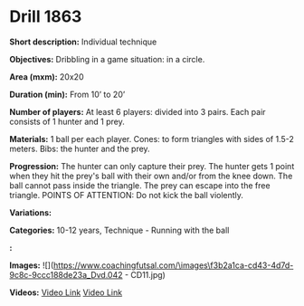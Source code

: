 # Drill 1863

**Short description:**
Individual technique

**Objectives:**
Dribbling in a game situation: in a circle.

**Area (mxm):**
20x20

**Duration (min):**
From 10’ to 20’

**Number of players:**
At least 6 players: divided into 3 pairs. Each pair consists of 1 hunter and 1 prey.

**Materials:**
1 ball per each player. Cones: to form triangles with sides of 1.5-2 meters. Bibs: the hunter and the prey.

**Progression:**
The hunter can only capture their prey. The hunter gets 1 point when they hit the prey's ball with their own and/or from the knee down. The ball cannot pass inside the triangle. The prey can escape into the free triangle. POINTS OF ATTENTION: Do not kick the ball violently.

**Variations:**


**Categories:**
10-12 years, Technique - Running with the ball

**:**


**Images:**
![](https://www.coachingfutsal.com/\images\f3b2a1ca-cd43-4d7d-9c8c-9ccc188de23a_Dvd.042 - CD11.jpg)

**Videos:**
[Video Link](https://www.youtube.com/embed/mjgYBGaHDI4)
[Video Link](https://www.youtube.com/embed/84HPpczAOXo)

